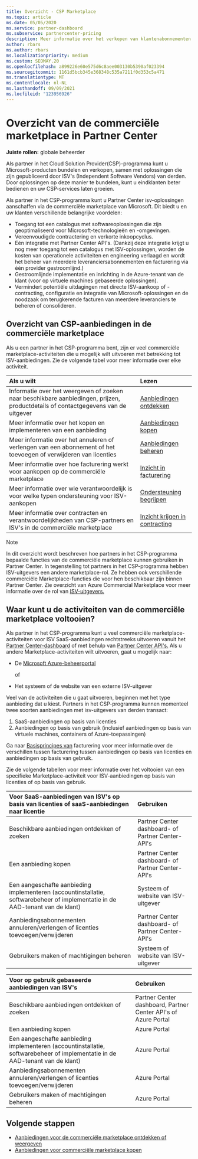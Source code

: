 ```yaml
---
title: Overzicht - CSP Marketplace
ms.topic: article
ms.date: 05/05/2020
ms.service: partner-dashboard
ms.subservice: partnercenter-pricing
description: Meer informatie over het verkopen van klantenabonnementen voor SaaS-aanbiedingen (Software as a Service) van ISV's (Independent Software Vendors) in de marketplace.
author: rbars
ms.author: rbars
ms.localizationpriority: medium
ms.custom: SEOMAY.20
ms.openlocfilehash: a899226e60e575d6c8aee003130b5390af023394
ms.sourcegitcommit: 1161d5bcb345e368348c535a7211f0d353c5a471
ms.translationtype: MT
ms.contentlocale: nl-NL
ms.lasthandoff: 09/09/2021
ms.locfileid: "123956926"
---
```

# <a name="overview-of-the-commercial-marketplace-in-partner-center"></a>Overzicht van de commerciële marketplace in Partner Center

**Juiste rollen:** globale beheerder

Als partner in het Cloud Solution Provider(CSP)-programma kunt u Microsoft-producten bundelen en verkopen, samen met oplossingen die zijn gepubliceerd door ISV's (Independent Software Vendors) van derden. Door oplossingen op deze manier te bundelen, kunt u eindklanten beter bedienen en uw CSP-services laten groeien.

Als partner in het CSP-programma kunt u Partner Center isv-oplossingen aanschaffen via de commerciële marketplace van Microsoft. Dit biedt u en uw klanten verschillende belangrijke voordelen:

- Toegang tot een catalogus met softwareoplossingen die zijn geoptimaliseerd voor Microsoft-technologieën en -omgevingen.
- Vereenvoudigde contractering en verkorte inkoopcyclus.
- Eén integratie met Partner Center API's. (Dankzij deze integratie krijgt u nog meer toegang tot een catalogus met ISV-oplossingen, worden de kosten van operationele activiteiten en engineering verlaagd en wordt het beheer van meerdere leveranciersabonnementen en facturering via één provider gestroomlijnd.)
- Gestroomlijnde implementatie en inrichting in de Azure-tenant van de klant (voor op virtuele machines gebaseerde oplossingen).
- Vermindert potentiële uitdagingen met directe ISV-aankoop of -contracting, configuratie en integratie van Microsoft-oplossingen en de noodzaak om terugkerende facturen van meerdere leveranciers te beheren of consolideren.

## <a name="overview-of-csp-offers-in-the-commercial-marketplace"></a>Overzicht van CSP-aanbiedingen in de commerciële marketplace

Als u een partner in het CSP-programma bent, zijn er veel commerciële marketplace-activiteiten die u mogelijk wilt uitvoeren met betrekking tot ISV-aanbiedingen. Zie de volgende tabel voor meer informatie over elke activiteit.

|**Als u wilt**  |**Lezen**   |
|:------------------------------------|:------------------|
|Informatie over het weergeven of zoeken naar beschikbare aanbiedingen, prijzen, productdetails of contactgegevens van de uitgever | [Aanbiedingen ontdekken](csp-commercial-marketplace-discover.md) | 
|Meer informatie over het kopen en implementeren van een aanbieding   | [Aanbiedingen kopen](csp-commercial-marketplace-purchase.md)   | 
|Meer informatie over het annuleren of verlengen van een abonnement of het toevoegen of verwijderen van licenties  | [Aanbiedingen beheren](csp-commercial-marketplace-manage.md) |
|Meer informatie over hoe facturering werkt voor aankopen op de commerciële marketplace | [Inzicht in facturering](csp-commercial-marketplace-billing.md) |
|Meer informatie over wie verantwoordelijk is voor welke typen ondersteuning voor ISV-aankopen | [Ondersteuning begrijpen](csp-commercial-marketplace-support.md) |
|Meer informatie over contracten en verantwoordelijkheden van CSP-partners en ISV's in de commerciële marketplace | [Inzicht krijgen in contracting](csp-commercial-marketplace-contracting.md) |

> [!NOTE]
> In dit overzicht wordt beschreven hoe partners in het CSP-programma bepaalde functies van de commerciële marketplace kunnen gebruiken in Partner Center. In tegenstelling tot partners in het CSP-programma hebben ISV-uitgevers een andere marketplace-rol. Ze hebben ook verschillende commerciële Marketplace-functies die voor hen beschikbaar zijn binnen Partner Center. Zie overzicht van Azure Commercial Marketplace voor meer informatie over de rol van [ISV-uitgevers.](/azure/marketplace/partner-center-portal/commercial-marketplace-overview)

## <a name="where-to-complete-commercial-marketplace-activities"></a>Waar kunt u de activiteiten van de commerciële marketplace voltooien?

Als partner in het CSP-programma kunt u veel commerciële marketplace-activiteiten voor ISV SaaS-aanbiedingen rechtstreeks uitvoeren vanuit het [Partner Center-dashboard](https://partner.microsoft.com/dashboard) of met behulp van [Partner Center API's.](/partner-center/develop/) Als u andere Marketplace-activiteiten wilt uitvoeren, gaat u mogelijk naar:

- De [Microsoft Azure-beheerportal](https://portal.azure.com/)

    of

- Het systeem of de website van een externe ISV-uitgever

Veel van de activiteiten die u gaat uitvoeren, beginnen met het type aanbieding dat u kiest. Partners in het CSP-programma kunnen momenteel twee soorten aanbiedingen met isv-uitgevers van derden transact:

1. SaaS-aanbiedingen op basis van licenties  
2. Aanbiedingen op basis van gebruik (inclusief aanbiedingen op basis van virtuele machines, containers of Azure-toepassingen)

Ga naar [Basisprincipes van](billing-basics.md) facturering voor meer informatie over de verschillen tussen facturering tussen aanbiedingen op basis van licenties en aanbiedingen op basis van gebruik.  

Zie de volgende tabellen voor meer informatie over het voltooien van een specifieke Marketplace-activiteit voor ISV-aanbiedingen op basis van licenties of op basis van gebruik.

|**Voor SaaS-aanbiedingen van ISV's op basis van licenties of saaS-aanbiedingen naar licentie**  |**Gebruiken**  |
|:------------------------------------|:------------------|
|Beschikbare aanbiedingen ontdekken of zoeken  | Partner Center dashboard- of Partner Center-API's  |
|Een aanbieding kopen  | Partner Center dashboard- of Partner Center-API's  |
|Een aangeschafte aanbieding implementeren (accountinstallatie, softwarebeheer of implementatie in de AAD-tenant van de klant)  | Systeem of website van ISV-uitgever  |
|Aanbiedingsabonnementen annuleren/verlengen of licenties toevoegen/verwijderen | Partner Center dashboard- of Partner Center-API's  |
|Gebruikers maken of machtigingen beheren  | Systeem of website van ISV-uitgever  |

|**Voor op gebruik gebaseerde aanbiedingen van ISV's**  |**Gebruiken**  |
|:------------------------------------|:------------------|
|Beschikbare aanbiedingen ontdekken of zoeken  | Partner Center dashboard, Partner Center API's of Azure Portal  |
|Een aanbieding kopen  | Azure Portal  |
|Een aangeschafte aanbieding implementeren (accountinstallatie, softwarebeheer of implementatie in de AAD-tenant van de klant)  | Azure Portal  |
|Aanbiedingsabonnementen annuleren/verlengen of licenties toevoegen/verwijderen | Azure Portal  |
|Gebruikers maken of machtigingen beheren  | Azure Portal  |

## <a name="next-steps"></a>Volgende stappen

- [Aanbiedingen voor de commerciële marketplace ontdekken of weergeven](csp-commercial-marketplace-discover.md)
- [Aanbiedingen voor commerciële marketplace kopen](csp-commercial-marketplace-purchase.md)
